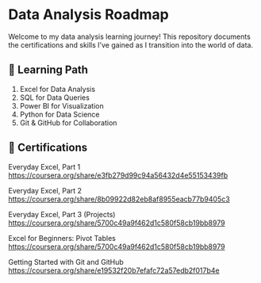 # Data Analysis Roadmap

Welcome to my data analysis learning journey! This repository documents the certifications and skills I’ve gained as I transition into the world of data.

## 🎯 Learning Path

1. Excel for Data Analysis
2. SQL for Data Queries
3. Power BI for Visualization
4. Python for Data Science
5. Git & GitHub for Collaboration

## 📜 Certifications

Everyday Excel, Part 1
https://coursera.org/share/e3fb279d99c94a56432d4e55153439fb

Everyday Excel, Part 2
https://coursera.org/share/8b09922d82eb8af8955eacb77b9405c3

Everyday Excel, Part 3 (Projects)
https://coursera.org/share/5700c49a9f462d1c580f58cb19bb8979

Excel for Beginners: Pivot Tables
https://coursera.org/share/5700c49a9f462d1c580f58cb19bb8979

Getting Started with Git and GitHub
https://coursera.org/share/e19532f20b7efafc72a57edb2f017b4e

